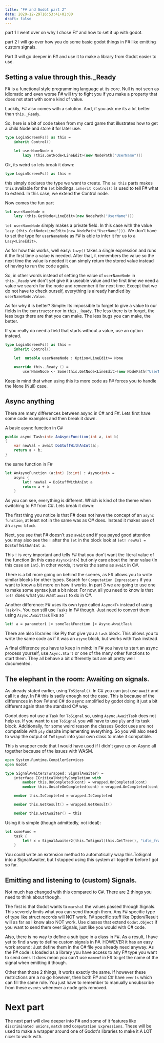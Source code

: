```yaml
---
title: "F# and Godot part 2"
date: 2020-12-29T16:53:41+01:00
draft: false
---
```


part 1 I went over on why I chose F# and how to set it up with godot.

part 2 I will go over how you do some basic godot things in F# like emitting custom signals.

Part 3 will go deeper in F# and use it to make a library from Godot easier to use.

## Setting a value through this._Ready

F# is a functional style programming language at its core. Null is not seen as idiomatic and even worse F# will try to fight you if you make a property that does not start with some kind of value.

Luckily, F# also comes with a solution. And, if you ask me its a lot better than `this._Ready`.

So, here is a bit of code taken from my card game that illustrates how to get a child Node and store it for later use.

```fs
type LoginScreenFs() as this =
    inherit Control()

    let userNameNode =
        lazy (this.GetNode<LineEdit>(new NodePath("UserName")))
```
Ok, its weird so lets break it down:
```fs
type LoginScreenFs() as this =
```
this simply declares the type we want to create. The `as this` parts makes `this` available for the `let` bindings. `inherit Control()` is used to tell F# what to extend. In this case, we extend the Control node.

Now comes the fun part
```fs
let userNameNode =
    lazy (this.GetNode<LineEdit>(new NodePath("UserName")))
```
`let userNameNode` simply makes a private field. In this case with the value `lazy (this.GetNode<LineEdit>(new NodePath("UserName")))`. We don't have to set the type for `userNameNode` as F# is able to infer it for us to a `Lazy<LineEdit>`.

As for how this works, well easy: `lazy()` takes a single expression and runs it the first time a value is needed. After that, it remembers the value so the next time the value is needed it can simply return the stored value instead of having to run the code again.

So, in other words instead of setting the value of `userNameNode` in `this._Ready` we don't yet give it a useable value and the first time we need a value we search for the node and remember it for next time. Except that we do not have to check ourself, everything is already handled by `userNameNode.Value`.

As for why it is better? Simple: Its impossible to forget to give a value to our fields in the `constructor` nor in `this._Ready`. The less there is to forget, the less bugs there are that you can make. The less bugs you can make, the better.

If you really do need a field that starts without a value, use an option instead.
```fs
type LoginScreenFs() as this =
    inherit Control()

    let  mutable userNameNode : Option<LineEdit>= None

    override this._Ready () =
        userNameNode <- Some(this.GetNode<LineEdit>(new NodePath("UserName")))
```

Keep in mind that when using this its more code as F# forces you to handle the None (Null) case.

## Async anything

There are many differences between async in C# and F#. Lets first have some code examples and then break it down.

A basic async function in C#
```cs
public async Task<int> AnAsyncFunction(int a, int b)
{
    var newVal = await DoStuffWithAnInt(a);
    return a + b;
}
```

the same function in F# 
```fs
let AnAsyncFunction (a:int) (b:int) : Async<int> = 
    async {
        let! newVal = DoStuffWithAnInt a
        return a + b
    }

```
As you can see, everything is different. Which is kind of the theme when switching to F# from C#. Lets break it down:

The first thing you notice is that F# does not have the concept of an `async function`, at least not in the same was as C# does. Instead it makes use of an `async block`. 

Next, you see that F# doesn't use `await` and if you payed good attention you may also see the `!` after the `let` in the block look at `let! newVal = DoStuffWithAnInt a`.

This `!` is very important and tells F# that you don't want the literal value of the function (in this case `Async<int>`) but only care about the inner value (In this case an `int`). In other words, it works the same as `await` in C#.

There is a bit more going on behind the scenes, as F# allows you to write similar blocks for other types. Search for `Computation Expressions` if you want to know a bit more on how it works. In part 3 we are going to use one to make some syntax just a bit nicer. For now, all you need to know is that `let!` does what you want `await` to do in C#.

Another difference: F# uses its own type called `Async<T>` instead of using `Task<T>`. You can still use `Tasks` in F# though. Just need to convert them using `Async.AwaitTask` like so `
```fs
let! a = parameter1 |> someTaskFunction |> Async.AwaitTask
```
There are also libraries like Ply that give you a `task` block. This allows you to write the same code as if it was an `async` block, but works with `Task` instead.

A final difference you have to keep in mind: In F# you have to start an async process yourself, use `Async.Start` or one of the many other functions to start them. They all behave a bit differently but are all pretty well documented.

## The elephant in the room: Awaiting on signals.
As already stated earlier, using `ToSignal()`. In C# you can just use `await` and call it a day. In F# this is sadly enough not the case. This is because of the differences in how F# and C# do async amplified by godot doing it just a bit different again than the standard C# way.

Godot does not use a `Task` for `ToSignal` so, using `Async.AwaitTask` does not help us. If you want to use `ToSignal` you will have to use `ply` and its task block. Additionally, for some weird reason the classes Godot uses are not compatible with `ply` despite implementing everything. So you will also need to wrap the output of `ToSignal` into your own class to make it compatible.

This is wrapper code that I would have used if I didn't gave up on Async all together because of the issues with WASM.

```fs
open System.Runtime.CompilerServices
open Godot

type SignalAwaiter2(wrapped: SignalAwaiter) =
    interface ICriticalNotifyCompletion with
        member this.OnCompleted(cont) = wrapped.OnCompleted(cont)
        member this.UnsafeOnCompleted(cont) = wrapped.OnCompleted(cont)

    member this.IsCompleted = wrapped.IsCompleted

    member this.GetResult() = wrapped.GetResult()

    member this.GetAwaiter() = this
```
Using it is simple (though admittedly, not ideal):
```fs
let someFunc = 
    task {
        let! x = SignalAwaiter2(this.ToSignal(this.GetTree(), "idle_frame"))
    }
```
You could write an extension method to automatically wrap this.ToSignal into a SignalAwaiter, but I stopped using this system all together before I got so far.

## Emitting and listening to (custom) Signals.

Not much has changed with this compared to C#. There are 2 things you need to think about though.

The first is that Godot wants to `marshal` the values passed through Signals. This severely limits what you can send through them. Any F# specific type of type like struct records will NOT work. F# specific stuff like Option/Result will as far as I know also NOT work. Use classes that extend `Godot.Object` if you want to send them over Signals, just like you would with C# code.

Also, there is no way to define a sub type in a class in F#. As a result, I have yet to find a way to define custom signals in F#. HOWEVER it has an easy work around: Just define them in the C# file you already need anyway. As the F# code is loaded as a library you have access to any F# type you want to send over. It does mean you can't use `nameof` in F# to get the name of the signal when emitting it though.

Other than those 2 things, it works exactly the same. If however these restrictions are a no go however, then both F# and C# have `events` which can fill the same role. You just have to remember to manually unsubscribe from these `events` whenever a node gets removed.

# Next part

The next part will dive deeper into F# and some of it features like `discriminated unions`, `match` and `Computation Expressions`. These will be used to make a wrapper around one of Godot's libraries to make it A LOT nicer to work with. 